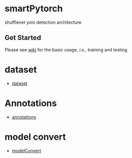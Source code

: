 # smartPytorch
shufflenet yolo detection architecture

## Get Started
Please see [wiki](https://github.com/MiniBullLab/HV_YOLO/wiki) for the basic usage, _i.e.,_ training and testing

# dataset
  * [dataset](https://github.com/lpj0822/dataset_process)
# Annotations
  * [annotations](https://github.com/lpj0822/auto_sample_mark)
# model convert
  * [modelConvert](https://github.com/lpj0822/ML_model_convert)
